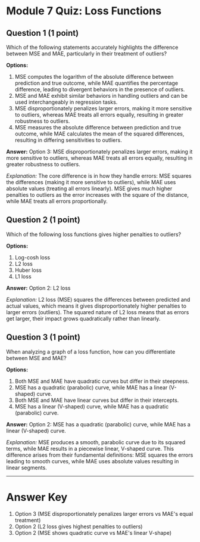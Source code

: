 # Module 7 Quiz: Loss Functions

## Question 1 (1 point)
Which of the following statements accurately highlights the difference between MSE and MAE, particularly in their treatment of outliers?

**Options:**
1. MSE computes the logarithm of the absolute difference between prediction and true outcome, while MAE quantifies the percentage difference, leading to divergent behaviors in the presence of outliers.
2. MSE and MAE exhibit similar behaviors in handling outliers and can be used interchangeably in regression tasks.
3. MSE disproportionately penalizes larger errors, making it more sensitive to outliers, whereas MAE treats all errors equally, resulting in greater robustness to outliers.
4. MSE measures the absolute difference between prediction and true outcome, while MAE calculates the mean of the squared differences, resulting in differing sensitivities to outliers.

**Answer:** Option 3: MSE disproportionately penalizes larger errors, making it more sensitive to outliers, whereas MAE treats all errors equally, resulting in greater robustness to outliers.

*Explanation:* The core difference is in how they handle errors: MSE squares the differences (making it more sensitive to outliers), while MAE uses absolute values (treating all errors linearly). MSE gives much higher penalties to outliers as the error increases with the square of the distance, while MAE treats all errors proportionally.

## Question 2 (1 point)
Which of the following loss functions gives higher penalties to outliers?

**Options:**
1. Log-cosh loss
2. L2 loss
3. Huber loss
4. L1 loss

**Answer:** Option 2: L2 loss

*Explanation:* L2 loss (MSE) squares the differences between predicted and actual values, which means it gives disproportionately higher penalties to larger errors (outliers). The squared nature of L2 loss means that as errors get larger, their impact grows quadratically rather than linearly.

## Question 3 (1 point)
When analyzing a graph of a loss function, how can you differentiate between MSE and MAE?

**Options:**
1. Both MSE and MAE have quadratic curves but differ in their steepness.
2. MSE has a quadratic (parabolic) curve, while MAE has a linear (V-shaped) curve.
3. Both MSE and MAE have linear curves but differ in their intercepts.
4. MSE has a linear (V-shaped) curve, while MAE has a quadratic (parabolic) curve.

**Answer:** Option 2: MSE has a quadratic (parabolic) curve, while MAE has a linear (V-shaped) curve.

*Explanation:* MSE produces a smooth, parabolic curve due to its squared terms, while MAE results in a piecewise linear, V-shaped curve. This difference arises from their fundamental definitions: MSE squares the errors leading to smooth curves, while MAE uses absolute values resulting in linear segments.

---

# Answer Key
1. Option 3 (MSE disproportionately penalizes larger errors vs MAE's equal treatment)
2. Option 2 (L2 loss gives highest penalties to outliers)
3. Option 2 (MSE shows quadratic curve vs MAE's linear V-shape)